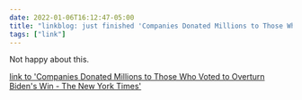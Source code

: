 ```yaml
---
date: 2022-01-06T16:12:47-05:00
title: "linkblog: just finished 'Companies Donated Millions to Those Who Voted to Overturn Biden's Win - The New York Times'"
tags: ["link"]
---
```

Not happy about this.
 
[link to 'Companies Donated Millions to Those Who Voted to Overturn Biden's Win - The New York Times'](https://www.nytimes.com/2022/01/06/us/politics/congress-corporate-donations-2020-election-overturn.html)
